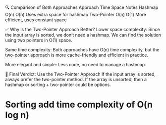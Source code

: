 🔍 Comparison of Both Approaches
Approach	    Time 	Space 	Notes
Hashmap 	    O(n)	O(n)	  Uses extra space for hashmap
Two-Pointer 	O(n)	O(1)	  More efficient, uses constant space

✅ Why is the Two-Pointer Approach Better?
Lower space complexity: Since the input array is sorted, we don’t need a hashmap. We can find the solution using two pointers in O(1) space.

Same time complexity: Both approaches have O(n) time complexity, but the two-pointer approach is more cache-friendly and efficient in practice.

More elegant and simple: Less code, no need to manage a hashmap.

🚀 Final Verdict: Use the Two-Pointer Approach
If the input array is sorted, always prefer the two-pointer method. If the array is unsorted, then a hashmap or sorting + two-pointer could be options.

# Sorting add time complexity of O(n log n)